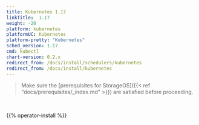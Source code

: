 ```yaml
---
title: Kubernetes 1.17
linkTitle:  1.17
weight: -20
platform: kubernetes
platformUC: Kubernetes
platform-pretty: "Kubernetes"
sched_version: 1.17
cmd: kubectl
chart-version: 0.2.x
redirect_from: /docs/install/schedulers/kubernetes
redirect_from: /docs/install/kubernetes
---
```



> Make sure the 
> [prerequisites for StorageOS]({{< ref "docs/prerequisites/_index.md" >}}) are
> satisfied before proceeding.


&nbsp;

{{% operator-install  %}}
